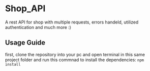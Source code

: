# Shop_API

A rest API for shop with multiple requests, errors handeld, utilized authentication and much more :)

## Usage Guide

first, clone the repository into your pc and open terminal in this same project folder and run this commnad to install the dependencies: `npm install`

